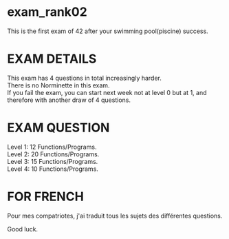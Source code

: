# exam_rank02
This is the first exam of 42 after your swimming pool(piscine) success.  
# EXAM DETAILS  
This exam has 4 questions in total increasingly harder.  
There is no Norminette in this exam.   
If you fail the exam, you can start next week not at level 0 but at 1, and therefore with another draw of 4 questions.  
# EXAM QUESTION  
Level 1: 12 Functions/Programs.  
Level 2: 20 Functions/Programs.  
Level 3: 15 Functions/Programs.  
Level 4: 10 Functions/Programs.  
# FOR FRENCH
Pour mes compatriotes, j'ai traduit tous les sujets des différentes questions.

Good luck.
